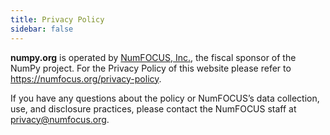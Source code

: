 ```yaml
---
title: Privacy Policy
sidebar: false
---
```


**numpy.org** is operated by [NumFOCUS, Inc.](https://numfocus.org), the fiscal sponsor of the NumPy project. For the Privacy Policy of this website please refer to https://numfocus.org/privacy-policy.

If you have any questions about the policy or NumFOCUS’s data collection, use, and disclosure practices, please contact the NumFOCUS staff at privacy@numfocus.org.
